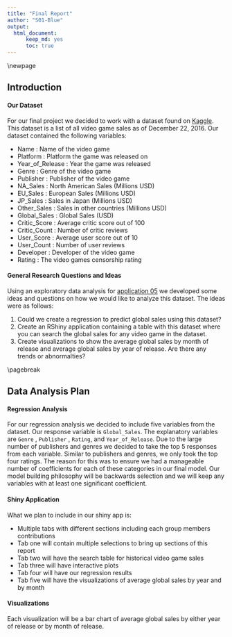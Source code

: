 ```yaml
---
title: "Final Report"
author: "S01-Blue"
output: 
  html_document:
      keep_md: yes
      toc: true
---
```




\\newpage
## Introduction

#### Our Dataset

For our final project we decided to work with a dataset found on [Kaggle](https://www.kaggle.com/). This dataset is a list of all video game sales as of December 22, 2016. Our dataset contained the following variables:

- Name : Name of the video game
- Platform : Platform the game was released on
- Year_of_Release : Year the game was released
- Genre : Genre of the video game
- Publisher : Publisher of the video game
- NA_Sales : North American Sales (Millions USD)
- EU_Sales : European Sales (Millions USD)
- JP_Sales : Sales in Japan (Millions USD)
- Other_Sales : Sales in other countries (Millions USD)
- Global_Sales : Global Sales (USD)
- Critic_Score : Average critic score out of 100
- Critic_Count : Number of critic reviews
- User_Score : Average user score out of 10
- User_Count : Number of user reviews
- Developer : Developer of the video game
- Rating : The video games censorship rating

#### General Research Questions and Ideas

Using an exploratory data analysis for [application 05](https://github.com/sta518/application05-s01-blue) we developed some ideas and questions on how we would like to analyze this dataset. The ideas were as follows:

1. Could we create a regression to predict global sales using this dataset?
2. Create an RShiny application containing a table with this dataset where you can search the global sales for any video game in the dataset.
3. Create visualizations to show the average global sales by month of release and average global sales by year of release. Are there any trends or abnormalties?

\\pagebreak

## Data Analysis Plan

#### Regression Analysis

For our regression analysis we decided to include five variables from the dataset. Our response variable is `Global_Sales`. The explanatory variables are `Genre` , `Publisher` , `Rating`, and `Year_of_Release`. Due to the large number of publishers and genres we decided to take the top 5 responses from each variable. Similar to publishers and genres, we only took the top four ratings. The reason for this was to ensure we had a manageable number of coefficients for each of these categories in our final model. Our model building philosophy will be backwards selection and we will keep any variables with at least one significant coefficient.

#### Shiny Application

What we plan to include in our shiny app is:

- Multiple tabs with different sections including each group members contributions
- Tab one will contain multiple selections to bring up sections of this report
- Tab two will have the search table for historical video game sales
- Tab three will have interactive plots
- Tab four will have our regression results
- Tab five will have the visualizations of average global sales by year and by month

#### Visualizations

Each visualization will be a bar chart of average global sales by either year of release or by month of release.



















